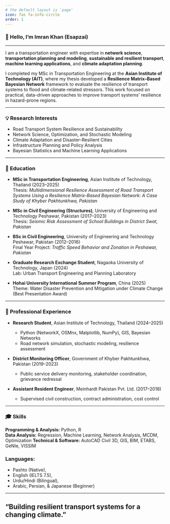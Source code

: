 ```yaml
---
# the default layout is 'page'
icon: fas fa-info-circle
order: 1
---
```


### 👋 Hello, I’m Imran Khan (Esapzai)

---

I am a transportation engineer with expertise in **network science**, **transportation planning and modeling**, **sustainable and resilient transport**, **machine learning applications**, and **climate adaptation planning**.

I completed my MSc in Transportation Engineering at the **Asian Institute of Technology (AIT)**, where my thesis developed a **Resilience Matrix–Based Bayesian Network** framework to evaluate the resilience of transport systems to flood and climate-related stressors. This work focused on practical, data-driven approaches to improve transport systems' resilience in hazard-prone regions.

---


### 💡 Research Interests

- Road Transport System Resilience and Sustainability  
- Network Science, Optimization, and Stochastic Modeling  
- Climate Adaptation and Disaster-Resilient Cities  
- Infrastructure Planning and Policy Analysis  
- Bayesian Statistics and Machine Learning Applications

---

### 🔬 Education

- **MSc in Transportation Engineering**, Asian Institute of Technology, Thailand (2023–2025)  
  Thesis: *Multidimensional Resilience Assessment of Road Transport Systems Using a Resilience Matrix-Based Bayesian Network: A Case Study of Khyber Pakhtunkhwa, Pakistan*  

- **MSc in Civil Engineering (Structures)**, University of Engineering and Technology Peshawar, Pakistan (2017–2023)  
  Thesis: *Seismic Risk Assessment of School Buildings in District Swat, Pakistan*  

- **BSc in Civil Engineering**, University of Engineering and Technology Peshawar, Pakistan (2012–2016)  
  Final Year Project: *Traffic Speed Behavior and Zonation in Peshawar, Pakistan*  

- **Graduate Research Exchange Student**, Nagaoka University of Technology, Japan (2024)  
  Lab: Urban Transport Engineering and Planning Laboratory  

- **Hohai University International Summer Program**, China (2025)  
  Theme: Water Disaster Prevention and Mitigation under Climate Change  (Best Presentation Award)

---

### 🧭 Professional Experience

- **Research Student**, Asian Institute of Technology, Thailand (2024–2025)  
  - Python (NetworkX, OSMnx, Matplotlib, NumPy), GIS, Bayesian Networks  
  - Road network simulation, stochastic modeling, resilience assessment  

- **District Monitoring Officer**, Government of Khyber Pakhtunkhwa, Pakistan (2019–2023)  
  - Public service delivery monitoring, stakeholder coordination, grievance redressal  

- **Assistant Resident Engineer**, Meinhardt Pakistan Pvt. Ltd. (2017–2018)  
  - Supervised civil construction, contract administration, cost control

---

### 🎓 Skills

**Programming & Analysis:** Python, R  
**Data Analysis:** Regression, Machine Learning, Network Analysis, MCDM, Optimization 
**Technical & Software:** AutoCAD Civil 3D, GIS, BIM, ETABS, GeNIe, VISSIM

### Languages:  
- Pashto (Native),
- English (IELTS 7.5),
- Urdu/Hindi (Bilingual),
- Arabic, Persian, & Japanese (Beginner)

---
“Building resilient transport systems for a changing climate.”
---



